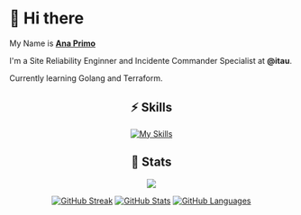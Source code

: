 # 👋 Hi there 

My Name is [**Ana Primo**](https://anaprimo.com.br)
  
I'm a Site Reliability Enginner and Incidente Commander Specialist at **@itau**.
  
Currently learning Golang and Terraform.

<div align="center">

## ⚡️ Skills

[![My Skills](https://skillicons.dev/icons?i=linux,aws,gcp,grafana,prometheus,go,python,git,github,kubernetes,docker,terraform,bash,vim,arduino)](https://skillicons.dev)

</div>


<div align="center">

## 🔖 Stats

[![](https://komarev.com/ghpvc/?username=aLuizab&style=flat-square&color=C691E9)](https://github.com/antonkomarev/github-profile-views-counter)

[![GitHub Streak](https://github-readme-streak-stats.herokuapp.com?user=aLuizab&theme=material-palenight&hide_border=true)](https://git.io/streak-stats)
[![GitHub Stats](https://github-readme-stats.vercel.app/api?username=aLuizab&show_icons=true&hide_border=true&theme=material-palenight&count_private=true)](https://github.com/anuraghazra/github-readme-stats)
[![GitHub Languages](https://github-readme-stats.vercel.app/api/top-langs/?&username=aLuizab&layout=compact&hide_border=true&langs_count=8&theme=material-palenight)](https://github.com/anuraghazra/github-readme-stats)


</div>
<!--
**aLuizab/aLuizab** is a ✨ _special_ ✨ repository because its `README.md` (this file) appears on your GitHub profile.

-->